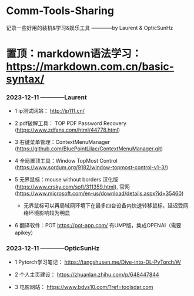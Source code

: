 # Comm-Tools-Sharing

记录一些好用的装机&学习&娱乐工具  ————by Laurent & OpticSunHz

#  置顶：markdown语法学习：  https://markdown.com.cn/basic-syntax/

### 2023-12-11  ————Laurent

+ 1 ip测试网站：  http://ip111.cn/

+ 2 pdf破解工具：  TOP PDF Password Recovery  (https://www.zdfans.com/html/44778.html)

+ 3 右键菜单管理：ContextMenuManager  (https://github.com/BluePointLilac/ContextMenuManager.git)

+ 4 全局置顶工具：Window TopMost Control  (https://www.sordum.org/9182/window-topmost-control-v1-3/)

+ 5 无界鼠标：mouse without borders  汉化版(https://www.crsky.com/soft/311359.html), 官网(https://www.microsoft.com/en-us/download/details.aspx?id=35460)
  + 无界鼠标可以再局域网环境下在最多四台设备内快速转移鼠标，延迟受网络环境影响较为明显

+ 6 翻译软件：POT https://pot-app.com/ 有UMP版，集成OPENAI（需要apikey）

### 2023-12-11  ————OpticSunHz

+ 1 Pytorch学习笔记： https://tangshusen.me/Dive-into-DL-PyTorch/#/  

+ 2 个人主页建设： https://zhuanlan.zhihu.com/p/648447844  

+ 3 电影网站： https://www.bdys10.com/?ref=toolsdar.com  
